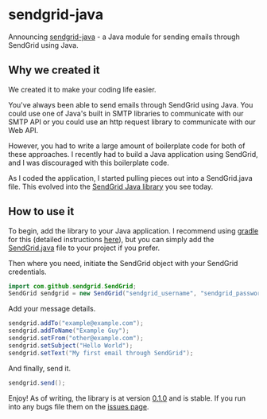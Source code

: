 # sendgrid-java

Announcing [sendgrid-java](http://github.com/sendgrid/sendgrid-java) - a Java module for sending emails through SendGrid using Java. 

## Why we created it

We created it to make your coding life easier.

You've always been able to send emails through SendGrid using Java. You could use one of Java's built in SMTP libraries to communicate with our SMTP API or you could use an http request library to communicate with our Web API. 

However, you had to write a large amount of boilerplate code for both of these approaches. I recently had to build a Java application using SendGrid, and I was discouraged with this boilerplate code.

As I coded the application, I started pulling pieces out into a SendGrid.java file. This evolved into the [SendGrid Java library](https://github.com/sendgrid/sendgrid-java) you see today.

## How to use it

To begin, add the library to your Java application. I recommend using [gradle](http://www.gradle.org/) for this (detailed instructions [here](https://github.com/sendgrid/sendgrid-java#installation)), but you can simply add the [SendGrid.java](https://github.com/sendgrid/sendgrid-java/blob/master/src/main/java/com/github/sendgrid/SendGrid.java) file to your project if you prefer.

Then where you need, initiate the SendGrid object with your SendGrid credentials.

```java
import com.github.sendgrid.SendGrid;
SendGrid sendgrid = new SendGrid("sendgrid_username", "sendgrid_password");
```

Add your message details.

```java
sendgrid.addTo("example@example.com");
sendgrid.addToName("Example Guy");
sendgrid.setFrom("other@example.com");
sendgrid.setSubject("Hello World");
sendgrid.setText("My first email through SendGrid");
```

And finally, send it.

```java
sendgrid.send();
```

Enjoy! As of writing, the library is at version [0.1.0](https://github.com/sendgrid/sendgrid-java/tree/v0.1.0) and is stable. If you run into any bugs file them on the [issues page](https://github.com/sendgrid/sendgrid-java/issues).
